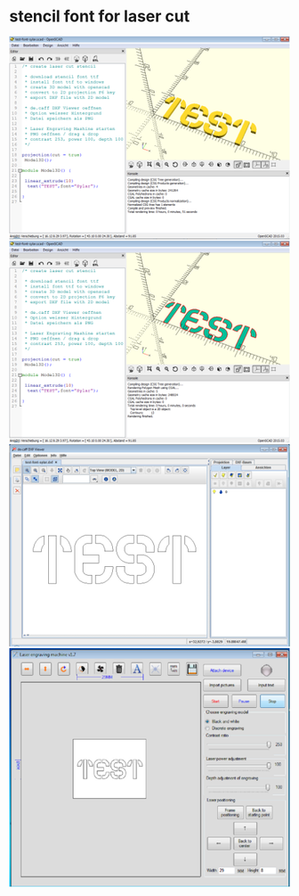 # stencil font for laser cut

![OpenSCAD-3D](howto-1-openscad-3d.png)
![OpenSCAD-2D](howto-2-openscad-2d.png)
![DXF-Viewer](howto-3-decaff-dxfviewer.png)
![LaserCut](howto-4-laser-engraving-mashine.png)
